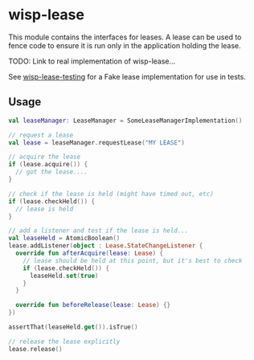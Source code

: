 # wisp-lease

This module contains the interfaces for leases.  A lease can be used to fence code to ensure
it is run only in the application holding the lease.

TODO: Link to real implementation of wisp-lease...

See [wisp-lease-testing](https://github.com/cashapp/wisp/tree/master/wisp-lease-testing) for a Fake
lease implementation for use in tests.

## Usage

```kotlin
val leaseManager: LeaseManager = SomeLeaseManagerImplementation()

// request a lease
val lease = leaseManager.requestLease("MY LEASE")

// acquire the lease
if (lease.acquire()) {
  // got the lease....
}

// check if the lease is held (might have timed out, etc)
if (lease.checkHeld()) {
  // lease is held
}

// add a listener and test if the lease is held...
val leaseHeld = AtomicBoolean()
lease.addListener(object : Lease.StateChangeListener {
  override fun afterAcquire(lease: Lease) {
    // lease should be held at this point, but it's best to check
    if (lease.checkHeld()) {
      leaseHeld.set(true)
    }
  }

  override fun beforeRelease(lease: Lease) {}
})

assertThat(leaseHeld.get()).isTrue()

// release the lease explicitly
lease.release()
```
